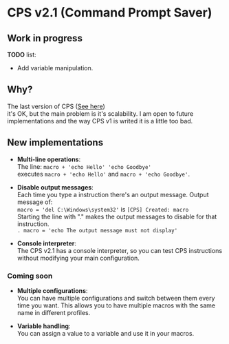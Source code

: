 # CPS v2.1 (Command Prompt Saver)

## Work in progress

**TODO** list:
- Add variable manipulation.

## Why?
The last version of CPS ([See here](https://github.com/POLA-LCS/CPS))  
it's OK, but the main problem is it's scalability. I am open to future implementations
and the way CPS v1 is writed it is a little too bad.

## New implementations
- **Multi-line operations**:  
The line: `macro + 'echo Hello' 'echo Goodbye'`  
executes `macro + 'echo Hello'` and `macro + 'echo Goodbye'`.

- **Disable output messages**:  
Each time you type a instruction there's an output message. Output message of:  
`macro = 'del C:\Windows\system32'` is `[CPS] Created: macro`  
Starting the line with "." makes the output messages to disable for that instruction.  
`. macro = 'echo The output message must not display'`

- **Console interpreter**:  
The CPS v2.1 has a console interpreter, so you can test CPS instructions without modifying your main configuration.

### Coming soon
- **Multiple configurations**:  
You can have multiple configurations and switch between them every time you want.
This allows you to have multiple macros with the same name in different profiles.

- **Variable handling**:  
You can assign a value to a variable and use it in your macros.